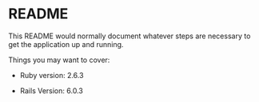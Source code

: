 # README

This README would normally document whatever steps are necessary to get the
application up and running.

Things you may want to cover:

* Ruby version: 2.6.3

* Rails Version: 6.0.3

